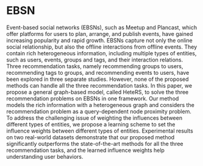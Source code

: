 # EBSN
Event-based social networks (EBSNs), such as Meetup and Plancast, which offer platforms for users to plan, arrange, and publish events, have gained increasing popularity and rapid growth. EBSNs capture not only the online social relationship, but also the offline interactions from offline events. They contain rich heterogeneous information, including multiple types of entities, such as users, events, groups and tags, and their interaction relations. Three recommendation tasks, namely recommending groups to users, recommending tags to groups, and recommending events to users, have been explored in three separate studies. However, none of the proposed methods can handle all the three recommendation tasks. In this paper, we propose a general graph-based model, called HeteRS, to solve the three recommendation problems on EBSNs in one framework. Our method models the rich information with a heterogeneous graph and considers the recommendation problem as a query-dependent node proximity problem. To address the challenging issue of weighting the influences between different types of entities, we propose a learning scheme to set the influence weights between different types of entities. Experimental results on two real-world datasets demonstrate that our proposed method significantly outperforms the state-of-the-art methods for all the three recommendation tasks, and the learned influence weights help understanding user behaviors.
